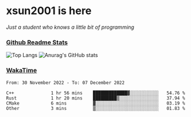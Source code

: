# xsun2001 is here

*Just a student who knows a little bit of programming*

### [Github Readme Stats](https://github.com/anuraghazra/github-readme-stats)

![Top Langs](https://github-readme-stats.vercel.app/api/top-langs/?username=xsun2001&layout=compact&theme=radical) ![Anurag's GitHub stats](https://github-readme-stats.vercel.app/api?username=xsun2001&show_icons=true&theme=radical)

### [WakaTime](https://wakatime.com)

<!--START_SECTION:waka-->

```text
From: 30 November 2022 - To: 07 December 2022

C++              1 hr 56 mins    █████████████▓░░░░░░░░░░░   54.76 %
Rust             1 hr 20 mins    █████████▒░░░░░░░░░░░░░░░   37.94 %
CMake            6 mins          ▓░░░░░░░░░░░░░░░░░░░░░░░░   03.19 %
Other            3 mins          ▒░░░░░░░░░░░░░░░░░░░░░░░░   01.83 %
```

<!--END_SECTION:waka-->
